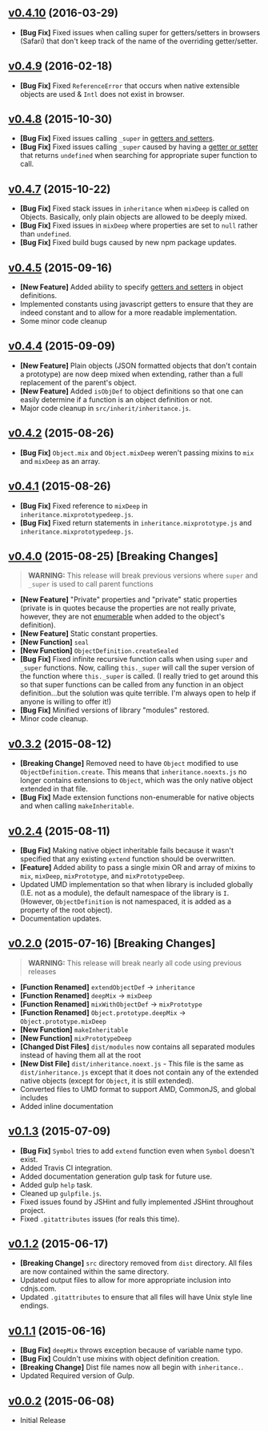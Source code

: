 ## [v0.4.10](https://github.com/bsara/inheritance.js/tree/v0.4.10) (2016-03-29)

* **[Bug Fix]** Fixed issues when calling super for getters/setters in browsers (Safari) that don't keep track of the name of the overriding getter/setter.


## [v0.4.9](https://github.com/bsara/inheritance.js/tree/v0.4.9) (2016-02-18)

* **[Bug Fix]** Fixed `ReferenceError` that occurs when native extensible objects are used & `Intl` does not exist in browser.


## [v0.4.8](https://github.com/bsara/inheritance.js/tree/v0.4.8) (2015-10-30)

* **[Bug Fix]** Fixed issues calling `_super` in [getters and setters][getters-setters].
* **[Bug Fix]** Fixed issues calling `_super` caused by having a [getter or setter][getters-setters] that returns `undefined` when searching for appropriate super function to call.


## [v0.4.7](https://github.com/bsara/inheritance.js/tree/v0.4.7) (2015-10-22)

* **[Bug Fix]** Fixed stack issues in `inheritance` when `mixDeep` is called on Objects. Basically, only plain objects are allowed to be deeply mixed.
* **[Bug Fix]** Fixed issues in `mixDeep` where properties are set to `null` rather than `undefined`.
* **[Bug Fix]** Fixed build bugs caused by new npm package updates.


## [v0.4.5](https://github.com/bsara/inheritance.js/tree/v0.4.5) (2015-09-16)

* **[New Feature]** Added ability to specify [getters and setters][getters-setters] in object definitions.
* Implemented constants using javascript getters to ensure that they are indeed constant and to allow for a more readable implementation.
* Some minor code cleanup


## [v0.4.4](https://github.com/bsara/inheritance.js/tree/v0.4.4) (2015-09-09)

* **[New Feature]** Plain objects (JSON formatted objects that don't contain a prototype) are now deep mixed when extending, rather than a full replacement of the parent's object.
* **[New Feature]** Added `isObjDef` to object definitions so that one can easily determine if a function is an object definition or not.
* Major code cleanup in `src/inherit/inheritance.js`.


## [v0.4.2](https://github.com/bsara/inheritance.js/tree/v0.4.2) (2015-08-26)

* **[Bug Fix]** `Object.mix` and `Object.mixDeep` weren't passing mixins to `mix` and `mixDeep` as an array.


## [v0.4.1](https://github.com/bsara/inheritance.js/tree/v0.4.1) (2015-08-26)

* **[Bug Fix]** Fixed reference to `mixDeep` in `inheritance.mixprototypedeep.js`.
* **[Bug Fix]** Fixed return statements in `inheritance.mixprototype.js` and `inheritance.mixprototypedeep.js`.


## [v0.4.0](https://github.com/bsara/inheritance.js/tree/v0.4.0) (2015-08-25) **[Breaking Changes]**

> __WARNING:__ This release will break previous versions where `super` and `_super` is used to call parent functions

* **[New Feature]** "Private" properties and "private" static properties (private is in quotes because the properties are not really private, however, they are not [enumerable](https://developer.mozilla.org/en-US/docs/Web/JavaScript/Reference/Global_Objects/Object/defineProperty#Enumerable_attribute) when added to the object's definition).
* **[New Feature]** Static constant properties.
* **[New Function]** `seal`
* **[New Function]** `ObjectDefinition.createSealed`
* **[Bug Fix]** Fixed infinite recursive function calls when using `super` and `_super` functions. Now, calling `this._super` will call the super version of the function where `this._super` is called. (I really tried to get around this so that super functions can be called from any function in an object definition...but the solution was quite terrible. I'm always open to help if anyone is willing to offer it!)
* **[Bug Fix]** Minified versions of library "modules" restored.
* Minor code cleanup.


## [v0.3.2](https://github.com/bsara/inheritance.js/tree/v0.3.2) (2015-08-12)

* **[Breaking Change]** Removed need to have `Object` modified to use `ObjectDefinition.create`. This means that `inheritance.noexts.js` no longer contains extensions to `Object`, which was the only native object extended in that file.
* **[Bug Fix]** Made extension functions non-enumerable for native objects and when calling `makeInheritable`.


## [v0.2.4](https://github.com/bsara/inheritance.js/tree/v0.2.3) (2015-08-11)

* **[Bug Fix]** Making native object inheritable fails because it wasn't specified that any existing `extend` function should be overwritten.
* **[Feature]** Added ability to pass a single mixin OR and array of mixins to `mix`, `mixDeep`, `mixPrototype`, and `mixPrototypeDeep`.
* Updated UMD implementation so that when library is included globally (I.E. not as a module), the default namespace of the library is `I`. (However, `ObjectDefinition` is not namespaced, it is added as a property of the root object).
* Documentation updates.


## [v0.2.0](https://github.com/bsara/inheritance.js/tree/v0.2.0) (2015-07-16) **[Breaking Changes]**

> __WARNING:__ This release will break nearly all code using previous releases

* **[Function Renamed]** `extendObjectDef` -> `inheritance`
* **[Function Renamed]** `deepMix` -> `mixDeep`
* **[Function Renamed]** `mixWithObjectDef` -> `mixPrototype`
* **[Function Renamed]** `Object.prototype.deepMix` -> `Object.prototype.mixDeep`
* **[New Function]** `makeInheritable`
* **[New Function]** `mixPrototypeDeep`
* **[Changed Dist Files]** `dist/modules` now contains all separated modules instead of having them all at the root
* **[New Dist File]** `dist/inheritance.noext.js` - This file is the same as `dist/inheritance.js` except that it does not contain any of the extended native objects (except for `Object`, it is still extended).
* Converted files to UMD format to support AMD, CommonJS, and global includes
* Added inline documentation


## [v0.1.3](https://github.com/bsara/inheritance.js/tree/v0.1.3) (2015-07-09)

* **[Bug Fix]** `Symbol` tries to add `extend` function even when `Symbol` doesn't exist.
* Added Travis CI integration.
* Added documentation generation gulp task for future use.
* Added gulp `help` task.
* Cleaned up `gulpfile.js`.
* Fixed issues found by JSHint and fully implemented JSHint throughout project.
* Fixed `.gitattributes` issues (for reals this time).


## [v0.1.2](https://github.com/bsara/inheritance.js/tree/v0.1.2) (2015-06-17)

* **[Breaking Change]** `src` directory removed from `dist` directory. All files are
now contained within the same directory.
* Updated output files to allow for more appropriate inclusion into cdnjs.com.
* Updated `.gitattributes` to ensure that all files will have Unix style line endings.


## [v0.1.1](https://github.com/bsara/inheritance.js/tree/v0.1.1) (2015-06-16)

* **[Bug Fix]** `deepMix` throws exception because of variable name typo.
* **[Bug Fix]** Couldn't use mixins with object definition creation.
* **[Breaking Change]** Dist file names now all begin with `inheritance.`.
* Updated Required version of Gulp.


## [v0.0.2](https://github.com/bsara/inheritance.js/tree/v0.0.2) (2015-06-08)

* Initial Release



[getters-setters]: https://developer.mozilla.org/en-US/docs/Web/JavaScript/Guide/Working_with_Objects#Defining_getters_and_setters
